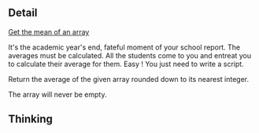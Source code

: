 ## Detail

[Get the mean of an array](https://www.codewars.com/kata/get-the-mean-of-an-array/train/haskell)

It's the academic year's end, fateful moment of your school report. The averages must be calculated. All the students come to you and entreat you to calculate their average for them. Easy ! You just need to write a script.

Return the average of the given array rounded down to its nearest integer.

The array will never be empty.

## Thinking

